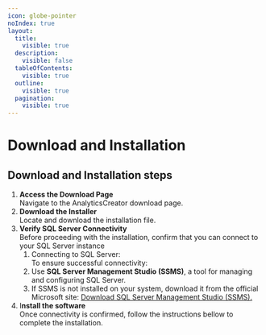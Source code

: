 ```yaml
---
icon: globe-pointer
noIndex: true
layout:
  title:
    visible: true
  description:
    visible: false
  tableOfContents:
    visible: true
  outline:
    visible: true
  pagination:
    visible: true
---
```


# Download and Installation

## Download and Installation steps

1. **Access the Download Page**\
   Navigate to the AnalyticsCreator download page.
2. **Download the Installer**\
   Locate and download the installation file.
3. **Verify SQL Server Connectivity**\
   Before proceeding with the installation, confirm that you can connect to your SQL Server instance
   1. Connecting to SQL Server: \
      To ensure successful connectivity:
   2. Use **SQL Server Management Studio (SSMS)**, a tool for managing and configuring SQL Server.
   3. If SSMS is not installed on your system, download it from the official Microsoft site:                    [Download SQL Server Management Studio (SSMS).](https://learn.microsoft.com/en-us/sql/ssms/download-sql-server-management-studio-ssms?)
4. I**nstall the software** \
   Once connectivity is confirmed, follow the instructions bellow to complete the installation.

